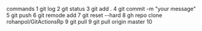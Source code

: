 commands
1 git log
2 git status
3 git add .
4 git commit -m "your message"
5 git push
6 git remode add <remote branch>
7 git reset --hard <commit id>
8 gh repo clone rohanpol/GitActionsRp
9 git pull
9 git pull origin master
10 
